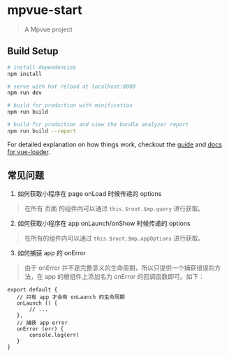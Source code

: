 # mpvue-start

> A Mpvue project

## Build Setup

``` bash
# install dependencies
npm install

# serve with hot reload at localhost:8080
npm run dev

# build for production with minification
npm run build

# build for production and view the bundle analyzer report
npm run build --report
```

For detailed explanation on how things work, checkout the [guide](http://vuejs-templates.github.io/webpack/) and [docs for vue-loader](http://vuejs.github.io/vue-loader).

## 常见问题
1. 如何获取小程序在 page onLoad 时候传递的 options
> 在所有 页面 的组件内可以通过 `this.$root.$mp.query` 进行获取。
2. 如何获取小程序在 app onLaunch/onShow 时候传递的 options
> 在所有的组件内可以通过 `this.$root.$mp.appOptions` 进行获取。
3. 如何捕获 app 的 onError
> 由于 onError 并不是完整意义的生命周期，所以只提供一个捕获错误的方法，在 app 的根组件上添加名为 onError 的回调函数即可。如下：  
```
export default {
   // 只有 app 才会有 onLaunch 的生命周期
   onLaunch () {
       // ...
   },
   // 捕获 app error
   onError (err) {
       console.log(err)
   }
}
```
